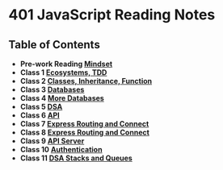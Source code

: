 # 401 JavaScript Reading Notes

## Table of Contents


- **Pre-work Reading [Mindset](prework.md)**
- **Class 1 [Ecosystems, TDD](class1.md)**
- **Class 2 [ Classes, Inheritance, Function](class2.md)**
- **Class 3 [ Databases ](class3.md)**
- **Class 4 [ More Databases](class4.md)**
- **Class 5 [ DSA](class5.md)**
- **Class 6 [ API](class6.md)**
- **Class 7 [Express Routing and Connect](class7.md)**
- **Class 8 [Express Routing and Connect](class8.md)**
- **Class 9 [API Server](class9.md)**
- **Class 10 [Authentication](class10.md)**
- **Class 11 [DSA Stacks and Queues](class11.md)**









<!-- You can use the [editor on GitHub](https://github.com/RandeeOrion/reading-notes/edit/master/README.md) to maintain and preview the content for your website in Markdown files.

Whenever you commit to this repository, GitHub Pages will run [Jekyll](https://jekyllrb.com/) to rebuild the pages in your site, from the content in your Markdown files.

### Markdown

Markdown is a lightweight and easy-to-use syntax for styling your writing. It includes conventions for

```markdown
Syntax highlighted code block

# Header 1
## Header 2
### Header 3

- Bulleted
- List

1. Numbered
2. List

**Bold** and _Italic_ and `Code` text

[Link](url) and ![Image](src)
```

For more details see [GitHub Flavored Markdown](https://guides.github.com/features/mastering-markdown/).

### Jekyll Themes

Your Pages site will use the layout and styles from the Jekyll theme you have selected in your [repository settings](https://github.com/RandeeOrion/reading-notes/settings). The name of this theme is saved in the Jekyll `_config.yml` configuration file.

### Support or Contact

Having trouble with Pages? Check out our [documentation](https://help.github.com/categories/github-pages-basics/) or [contact support](https://github.com/contact) and we’ll help you sort it out. -->
